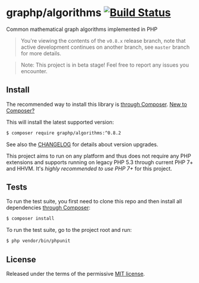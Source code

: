 # graphp/algorithms [![Build Status](https://travis-ci.org/graphp/algorithms.svg?branch=master)](https://travis-ci.org/graphp/algorithms)

Common mathematical graph algorithms implemented in PHP

>   You're viewing the contents of the `v0.8.x` release branch, note that active
    development continues on another branch, see `master` branch for more details.

>   Note: This project is in beta stage! Feel free to report any issues you encounter.

## Install

The recommended way to install this library is [through Composer](https://getcomposer.org).
[New to Composer?](https://getcomposer.org/doc/00-intro.md)

This will install the latest supported version:

```bash
$ composer require graphp/algorithms:^0.8.2
```

See also the [CHANGELOG](CHANGELOG.md) for details about version upgrades.

This project aims to run on any platform and thus does not require any PHP
extensions and supports running on legacy PHP 5.3 through current PHP 7+ and
HHVM.
It's *highly recommended to use PHP 7+* for this project.

## Tests

To run the test suite, you first need to clone this repo and then install all
dependencies [through Composer](https://getcomposer.org):

```bash
$ composer install
```

To run the test suite, go to the project root and run:

```bash
$ php vendor/bin/phpunit
```

## License

Released under the terms of the permissive [MIT license](http://opensource.org/licenses/MIT).
